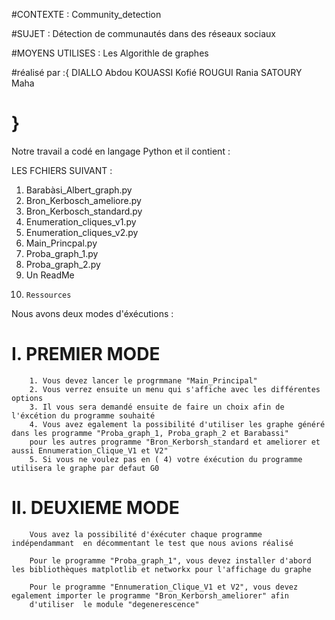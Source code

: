 #CONTEXTE : Community_detection

#SUJET : Détection de communautés dans des réseaux sociaux   

#MOYENS UTILISES : Les Algorithle de graphes

#réalisé par :{
			DIALLO Abdou
			KOUASSI Kofié
			ROUGUI Rania
			SATOURY Maha	
#		}
			


Notre travail a codé en langage Python et il contient :

LES FCHIERS  SUIVANT : 

1. 	Barabàsi_Albert_graph.py
2. 	Bron_Kerbosch_ameliore.py
3. 	Bron_Kerbosch_standard.py
4. 	Enumeration_cliques_v1.py
5. 	Enumeration_cliques_v2.py
6.	Main_Princpal.py
7. 	Proba_graph_1.py
8. 	Proba_graph_2.py
9. 	Un ReadMe
10. 	Ressources


Nous avons deux modes d'éxécutions :

#	I. PREMIER MODE

		1. Vous devez lancer le progrmmane "Main_Principal"
		2. Vous verrez ensuite un menu qui s'affiche avec les différentes options 
		3. Il vous sera demandé ensuite de faire un choix afin de l'éxcétion du programme souhaité
		4. Vous avez egalement la possibilité d'utiliser les graphe généré dans les programme "Proba_graph_1, Proba_graph_2 et Barabassi"
		pour les autres programme "Bron_Kerborsh_standard et ameliorer et aussi Ennumeration_Clique_V1 et V2"
		5. Si vous ne voulez pas en ( 4) votre éxécution du programme utilisera le graphe par defaut G0
		
#	II. DEUXIEME MODE
	
		Vous avez la possibilité d'éxécuter chaque programme indépendammant  en décommentant le test que nous avions réalisé
		
		Pour le programme "Proba_graph_1", vous devez installer d'abord les bibliothèques matplotlib et networkx pour l'affichage du graphe
		
		Pour le programme "Ennumeration_Clique_V1 et V2", vous devez egalement importer le programme "Bron_Kerborsh_ameliorer" afin  
		d'utiliser  le module "degenerescence"
		
		
	



